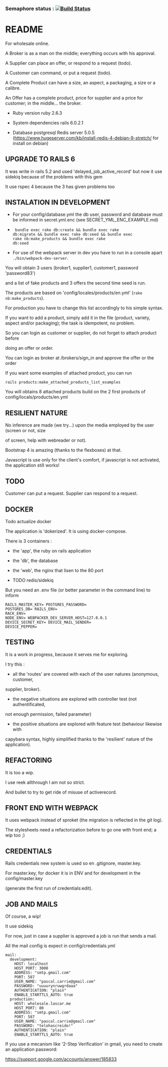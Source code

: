 ### Semaphore status : [![Build Status](https://semaphoreci.com/api/v1/pascal/alphawholesale/branches/master/badge.svg)](https://semaphoreci.com/pascal/alphawholesale)

# README

For wholesale online.

A Broker is as a man on the middle; everything occurs with his approval.

A Supplier can place an offer, or respond to a request (todo).

A Customer can command, or put a request (todo).

A Complete Product can have a size, an aspect, a packaging, a size or a calibre.

An Offer has a complete product, price for supplier and a price for customer; in the middle... the broker.

* Ruby version
ruby 2.6.3

* System dependencies
rails 6.0.2.1

* Database
postgresql
Redis server 5.0.5 (https://www.hugeserver.com/kb/install-redis-4-debian-9-stretch/ for install on debian)

## UPGRADE TO RAILS 6

It was write in rails 5.2 and used 'delayed_job_active_record' but now it use sidekiq because of the problems with this gem

It use rspec 4 because the 3 has given problems too


## INSTALATION IN DEVELOPMENT

* For your config/database.yml the db user, password and database must be informed in secret.yml.enc (see SECRET_YML_ENC_EXAMPLE.md)

* <code> bundle exec rake db:create &&  bundle exec rake db:migrate && bundle exec rake db:seed &&  bundle exec rake nb:make_products && bundle exec rake db:seed</code>

* For use of the webpack server in dev you have to run in a console apart <code>./bin/webpack-dev-server</code>.

You will obtain 3 users (broker1, supplier1, customer1, password 'password83')

and a list of fake products and 3 offers the second time seed is run.

The products are based on 'config/locales/products/en.yml' (<code>rake nb:make_products</code>).

For production you have to change this list accordingly to his simple syntax.

If you want to add a product, simply add it in the file (product, variety, aspect and/or packaging);
the task is idempotent, no problem.

So you can login as customer or supplier, do not forget to attach product before

doing an offer or order.

You can login as broker at /brokers/sign_in and approve the offer or the order

If you want some examples of attached product, you can run

<code>rails products:make_attached_products_list_examples</code>

You will obtains 8 attached products build on the 2 first products of config/locals/products/en.yml

## RESILIENT NATURE

No inference are made (we try...) upon the media employed by the user (screen or not, size

of screen, help with webreader or not).

Bootstrap 4 is amazing (thanks to the flexboxes) at that.

Javascript is use only for the client's comfort, if javascript is not activated,
the application still works!

## TODO

Customer can put a request. Supplier can respond to a request.

## DOCKER

Todo actualize docker

The application is 'dokerized'. It is using docker-compose.

There is 3 containers :

* the 'app', the ruby on rails application

* the 'db', the database

* the 'web', the nginx that lisen to the 80 port

* TODO redis/sidekiq

But you need an .env file (or better parameter in the command line) to inform

<code>RAILS_MASTER_KEY=<long-hash>
POSTGRES_PASSWORD=<string>
POSTGRES_DB=<string>
RAILS_ENV=<development or production>
RACK_ENV=<development or production>
NODE_ENV=<development or production>
WEBPACKER_DEV_SERVER_HOST=127.0.0.1
DEVICE_SECRET_KEY=<very long hash>
DEVICE_MAIL_SENDER=<the mail sender>
DEVICE_PEPPER=<very long hash>
</code>

## TESTING

It is a work in progress, because it serves me for exploring.

I try this :

* all the 'routes' are covered with each of the user natures (anonymous, customer,

supplier, broker).

* the negative situations are explored with controller test (not authentificated,

not enough permission, failed parameter)

* the positive situations are explored with feature test (behaviour likewise with

capybara syntax, highly simplified thanks to the 'resilient' nature of the application).

## REFACTORING

It is too a wip.

I use reek allthrough I am not so strict.

And bullet to try to get ride of misuse of activerecord.

## FRONT END WITH WEBPACK

It uses webpack instead of sproket (the migration is reflected in the git log).

The stylesheets need a refactorization before to go one with front end; a wip too ;)

## CREDENTIALS

Rails credentials new system is used so en .gitignore, master.key.

For master.key, for docker it is in ENV and for development in the config/master.key

(generate the first run of credentials:edit).

## JOB AND MAILS

Of course, a wip!

It use sidekiq

For now, just in case a supplier is approved a job is run that sends a mail.

All the mail config is expect in config/credentials.yml

````
mail:                                                                           
  development:                                                                  
    HOST: localhost                                                             
    HOST_PORT: 3000                                                             
    ADDRESS: "smtp.gmail.com"                                                   
    PORT: 587                                                                   
    USER_NAME: "pascal.carrie@gmail.com"                                        
    PASSWORD: "uuuurynruwgrdaaa"                                                
    AUTHENTICATION: "plain"                                                     
    ENABLE_STARTTLS_AUTO: true                                                  
  production:                                                                   
    HOST: wholesale.lascar.me                                                   
    HOST_PORT: 80                                                               
    ADDRESS: "smtp.gmail.com"                                                   
    PORT: 587                                                                   
    USER_NAME: "pascal.carrie@gmail.com"                                        
    PASSWORD: "telohascreido!"                                                       
    AUTHENTICATION: "plain"                                                     
    ENABLE_STARTTLS_AUTO: true
````
If you use a mecanism like '2-Step Verification' in gmail, you need to create an application password:

https://support.google.com/accounts/answer/185833
